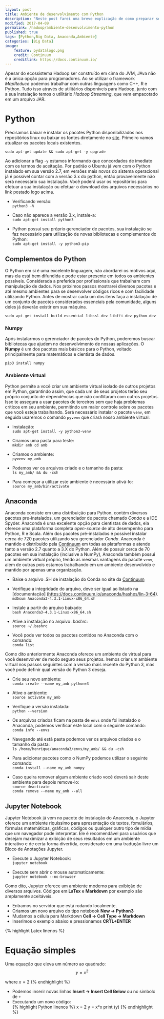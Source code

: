 ```yaml
---
layout: post
title: Ambiente de desenvolvimento com Python
description: "Neste post farei uma breve explicação de como preparar seu ambiente de desenvolvimento utilizando tecnologias Python"
modified: 2017-04-09
permalink: /hadoop/ambiente-desenvolvimento-python
published: true
tags: [Python,Big Data, Anaconda,Ambiente]
categories: [Big Data]
image:
    feature: pydatalogo.png
    credit: Continuum
    creditlink: https://docs.continuum.io/
---
```


Apesar do ecossistema Hadoop ser construído em cima do JVM, JAva não é a única opção para programadores. Ao se utilizar o framework _MapReduce_ podemos trabalhar com outras linguagens como C++, R  e Python. Tudo isso através de utilitários disponíveis para Hadoop, junto com a sua instalação temos o utilitário _Hadoop Streaming_, que vem empacotado em um arquivo JAR.


# Python

Precisamos baixar e instalar os pacotes Python disponibilizados nos repositórios linux ou baixar os fontes diretamente no [site](https://www.python.org/downloads/). 
Primeiro vamos atualizar os pacotes locais existentes.
<!-- more -->

`sudo apt-get update && sudo apt-get -y upgrade`

Ao adicionar a flag `-y` estamos informando que concordados de imediato com os termos de aceitação.
Por padrão o Ubuntu já vem com o Python instalado em sua versão 2.7, em versões mais novos do sistema operacional já é possível contar com a versão 3.x do python, então provavelmente não será necessário sua instalação. Você poderá usar os repositórios para efetuar a sua instalação ou efetuar o download dos arquivos necessários no link postado logo acima.

- Verificando versão:<br> `python3 -V`

- Caso não aparece a versão 3.x, instale-a:<br> `sudo apt-get install python3` 

- Python possuí seu próprio gerenciador de pacotes, sua instalação se faz necessário para utilização de novas bibliotecas e complementos do Python: <br> `sudo apt-get install -y python3-pip`

## Complementos do Python

O Python em si é uma excelente linguagem, não abordarei os motivos aqui, mas ela está bem difundida e pode estar presente em todos os ambientes possíveis. Considerada a preferida por profissionais que trabalham com manipulação de dados.
Nos próximos passos mostrarei diversos pacotes e até mesmo ambientes para se desenvolver códigos ricos e com facilidade utilizando Python.
Antes de mostrar cada um dos itens faça a instalação de um conjunto de pacotes considerados essenciais pela comunidade, alguns deles já deverão existir em sua máquina.

`sudo apt-get install build-essential libssl-dev libffi-dev python-dev`

### Numpy

Após instalarmos o gerenciador de pacotes do Python, poderemos buscar bibliotecas que ajudem no desenvolvimento de nossas aplicações. O **Numpy** é um dos pacotes mais básicos para o Python, voltado principalmente para matemáticos e cientista de dados.

`pip3 install numpy`

### Ambiente virtual

Python permite a você criar um ambiente virtual isolado de outros projetos em Python, garantindo assim, que cada um de seus projetos terão seu próprio conjunto de dependências que não conflitaram com outros projetos. Isso te assegura a usar pacotes de terceiros sem que haja problemas críticos em seu ambiente, permitindo um maior controle sobre os pacotes que você esteja trabalhando.
Será necessário instalar o pacote `venv`, em seguida usaremos o comando `pyvenv` que criará nosso ambiente virtual:

- Instalação: <br> `sudo apt-get install -y python3-venv`

- Criamos uma pasta para teste: <br> `mkdir amb cd amb`

- Criamos o ambiente: <br> `pyvenv my_amb`

- Podemos ver os arquivos criado e o tamanho da pasta: <br> `ls my_amb/ && du -csh`

- Para começar a utilizar este ambiente é necessário ativá-lo: <br> `source my_amb/bin/activate`


## Anaconda

Anaconda consiste em uma distribuição para Python, contém diversos pacotes pre-instalados, um gerenciador de pacote chamado _Conda_ e a IDE Spyder. Anaconda é uma excelente opção para cientistas de dados,  ela oferece uma plataforma completa _open-source_ de alto desempenho para Python, R e Scala. Além dos pacotes pré-instalados é possível instalar cerca de 720 pacotes utilizando seu gerenciador _Conda_. Anaconda é mantido e distribuído pela [Continuum](https://www.continuum.io) em todas as plataformas e atende tanto a versão 2.7 quanto a 3.X do Python.
Além de possuir cerca de 70 pacotes em sua instalação (inclusive a NumPy), Anaconda também possui um ambiente virtual próprio, tendo as mesmas vantagens do pacote `venv`, além de outras pois estamos trabalhando em um ambiente desenvolvido e mantido por apenas uma organização.

- Baixe o arquivo .SH de instalação do Conda no site da [Continuum](https://www.continuum.io/downloads)

- Verifique a integridade do arquivo, deve ser igual ao listado na [documentação] (https://docs.continuum.io/anaconda/hashes/lin-3-64). <br> `md5sum Anaconda3-4.3.1-Linux-x86_64.sh`

- Instale a partir do arquivo baixado: <br> `bash Anaconda3-4.3.1-Linux-x86_64.sh`

- Ative a instalação no arquivo _.bashrc_:<br> `source ~/.bashrc`

- Você pode ver todos os pacotes contidos no Anaconda com o comando: <br> `conda list`

Como dito anteriormente Anaconda oferece um ambiente de virtual para você desenvolver de modo seguro seus projetos. Iremos criar um ambiente virtual nos passos seguintes com a versão mais recente do Python 3, mas você pode definir qual versão do Python 3 deseja.

- Crie seu novo ambiente: <br> `conda create --name my_amb python=3`

- Ative o ambiente: <br> `source activate my_amb`

- Verifique a versão instalada: <br> `python --version`

- Os arquivos criados ficam na pasta de `envs` onde foi instalado o Anaconda, podemos verificar este local com o seguinte comando: <br> `conda info --envs`

- Navegando até está pasta podemos ver os arquivos criados e o tamanho da pasta: <br> `ls /home/henrique/anaconda3/envs/my_amb/ && du -csh`

- Para adicionar pacotes como o NumPy podemos utilizar o seguinte comando: <br> `conda install --name my_amb numpy`

- Caso queira remover algum ambiente criado você deverá sair deste ambiente para depois remove-lo: <br> `source deactivate` <br> `conda remove --name my_amb --all`

## Jupyter Notebook 

Jupyter Notebook já vem no pacote de instalação do Anaconda, o Jupyter oferece um ambiente riquíssimo para apresentação de textos, fomulários, fórmulas matemáticas, gráficos, códigos  ou qualquer outro tipo de mídia que um navegador pode interpretar. Ele é recomendável para usuários que desejam maximizar a exibição de seus resultados em um ambiente interativo e de certa forma divertida, considerado em uma tradução livre um Bloco de Anotações Jupyter.

- Execute o Jupyter Notebook: <br> `jupyter notebook`

- Execute sem abrir o mouse automaticamente: <br> `jupyter notebook --no-browser`

Como dito, Jupyter oferece um ambiente moderno para exibição de diversos arquivos. Códigos em **LaTex** e **Markdown** por exemplo são amplamente aceitáveis.

- Entramos no servidor que está rodando localmente.
- Criamos um novo arquivo do tipo notebook **New -> Python3**
- Mudamos a célula para Markdown  **Cell -> Cell Type -> Markdown**
- Inserimos o exemplo abaixo e pressionamos **CRTL+ENTER**

{% highlight Latex linenos %}
# Equação simples

Uma equação que eleva um número ao quadrado:
$$ y = x^2$$

where $x = 2$
{% endhighlight %}
- Podemos inserir novas linhas **Insert -> Insert Cell Below** ou no simbolo de `+`
- Executando um novo código:<br>
{% highlight Python linenos %}
x = 2
y = x*x
print (y)
{% endhighlight %}





